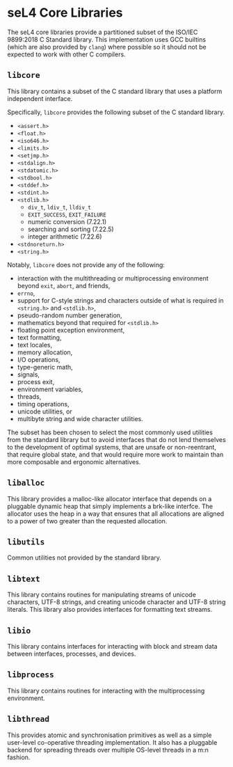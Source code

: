 <!--
	Copyright 2020, Data61, CSIRO (ABN 41 687 119 230)

	SPDX-License-Identifier: BSD-2-Clause
-->

seL4 Core Libraries
===================

The seL4 core libraries provide a partitioned subset of the ISO/IEC
9899:2018 C Standard library. This implementation uses GCC builtins
(which are also provided by `clang`) where possible so it should not be
expected to work with other C compilers.

`libcore`
---------

This library contains a subset of the C standard library that uses a
platform independent interface.

Specifically, `libcore` provides the following subset of the C standard
library.

 - `<assert.h>`
 - `<float.h>`
 - `<iso646.h>`
 - `<limits.h>`
 - `<setjmp.h>`
 - `<stdalign.h>`
 - `<stdatomic.h>`
 - `<stdbool.h>`
 - `<stddef.h>`
 - `<stdint.h>`
 - `<stdlib.h>`
   - `div_t`, `ldiv_t`, `lldiv_t`
   - `EXIT_SUCCESS`, `EXIT_FAILURE`
   - numeric conversion (7.22.1)
   - searching and sorting (7.22.5)
   - integer arithmetic (7.22.6)
 - `<stdnoreturn.h>`
 - `<string.h>`

Notably, `libcore` does not provide any of the following:

 - interaction with the multithreading or multiprocessing environment
   beyond `exit`, `abort`, and friends,
 - `errno`,
 - support for C-style strings and characters outside of what is
   required in `<string.h>` and `<stdlib.h>`,
 - pseudo-random number generation,
 - mathematics beyond that required for `<stdlib.h>`
 - floating point exception environment,
 - text formatting,
 - text locales,
 - memory allocation,
 - I/O operations,
 - type-generic math,
 - signals,
 - process exit,
 - environment variables,
 - threads,
 - timing operations,
 - unicode utilities, or
 - multibyte string and wide character utilities.

The subset has been chosen to select the most commonly used utilities
from the standard library but to avoid interfaces that do not lend
themselves to the development of optimal systems, that are unsafe or
non-reentrant, that require global state, and that would require more
work to maintain than more composable and ergonomic alternatives.

`liballoc`
---------

This library provides a malloc-like allocator interface that depends on
a pluggable dynamic heap that simply implements a brk-like interfce. The
allocator uses the heap in a way that ensures that all allocations are
aligned to a power of two greater than the requested allocation.

`libutils`
----------

Common utilities not provided by the standard library.

`libtext`
---------

This library contains routines for manipulating streams of unicode
characters, UTF-8 strings, and creating unicode character and UTF-8
string literals. This library also provides interfaces for formatting
text streams.

`libio`
-------

This library contains interfaces for interacting with block and stream
data between interfaces, processes, and devices.

`libprocess`
------------

This library contains routines for interacting with the multiprocessing
environment.

`libthread`
-----------

This provides atomic and synchronisation primitives as well as a simple
user-level co-operative threading implementation. It also has a
pluggable backend for spreading threads over multiple OS-level threads
in a m:n fashion.
